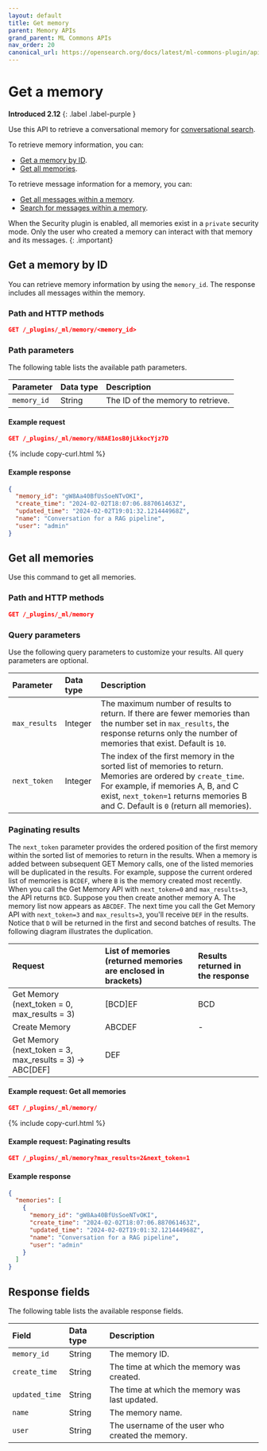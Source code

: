 ```yaml
---
layout: default
title: Get memory
parent: Memory APIs
grand_parent: ML Commons APIs
nav_order: 20
canonical_url: https://opensearch.org/docs/latest/ml-commons-plugin/api/memory-apis/get-memory/
---
```


# Get a memory
**Introduced 2.12**
{: .label .label-purple }

Use this API to retrieve a conversational memory for [conversational search]({{site.url}}{{site.baseurl}}/search-plugins/conversational-search/). 

To retrieve memory information, you can:

- [Get a memory by ID](#get-a-memory-by-id).
- [Get all memories](#get-all-memories).

To retrieve message information for a memory, you can:

- [Get all messages within a memory]({{site.url}}{{site.baseurl}}/ml-commons-plugin/api/memory-apis/get-message#get-all-messages-within-a-memory). 
- [Search for messages within a memory]({{site.url}}{{site.baseurl}}/ml-commons-plugin/api/memory-apis/search-message/).

When the Security plugin is enabled, all memories exist in a `private` security mode. Only the user who created a memory can interact with that memory and its messages.
{: .important}

## Get a memory by ID

You can retrieve memory information by using the `memory_id`. The response includes all messages within the memory.

### Path and HTTP methods

```json
GET /_plugins/_ml/memory/<memory_id>
```
### Path parameters

The following table lists the available path parameters.

Parameter | Data type | Description
:--- | :--- | :---
`memory_id` | String | The ID of the memory to retrieve.

#### Example request

```json
GET /_plugins/_ml/memory/N8AE1osB0jLkkocYjz7D
```
{% include copy-curl.html %}

#### Example response

```json
{
  "memory_id": "gW8Aa40BfUsSoeNTvOKI",
  "create_time": "2024-02-02T18:07:06.887061463Z",
  "updated_time": "2024-02-02T19:01:32.121444968Z",
  "name": "Conversation for a RAG pipeline",
  "user": "admin"
}
```

## Get all memories

Use this command to get all memories.

### Path and HTTP methods

```json
GET /_plugins/_ml/memory
```

### Query parameters

Use the following query parameters to customize your results. All query parameters are optional.

Parameter | Data type | Description
:--- | :--- | :---
`max_results` | Integer | The maximum number of results to return. If there are fewer memories than the number set in `max_results`, the response returns only the number of memories that exist. Default is `10`.
`next_token` | Integer | The index of the first memory in the sorted list of memories to return. Memories are ordered by `create_time`. For example, if memories A, B, and C exist, `next_token=1` returns memories B and C. Default is `0` (return all memories).

### Paginating results

The `next_token` parameter provides the ordered position of the first memory within the sorted list of memories to return in the results. When a memory is added between subsequent GET Memory calls, one of the listed memories will be duplicated in the results. For example, suppose the current ordered list of memories is `BCDEF`, where `B` is the memory created most recently. When you call the Get Memory API with `next_token=0` and `max_results=3`, the API returns `BCD`. Suppose you then create another memory A. The memory list now appears as `ABCDEF`. The next time you call the Get Memory API with `next_token=3` and `max_results=3`, you'll receive `DEF` in the results. Notice that `D` will be returned in the first and second batches of results. The following diagram illustrates the duplication.

Request | List of memories (returned memories are enclosed in brackets) | Results returned in the response
:--- | :--- | :---
Get Memory (next_token = 0, max_results = 3) | [BCD]EF | BCD
Create Memory            | ABCDEF | -
Get Memory (next_token = 3, max_results = 3) -> ABC[DEF] | DEF


#### Example request: Get all memories

```json
GET /_plugins/_ml/memory/
```
{% include copy-curl.html %}

#### Example request: Paginating results

```json
GET /_plugins/_ml/memory?max_results=2&next_token=1
```

#### Example response

```json
{
  "memories": [
    {
      "memory_id": "gW8Aa40BfUsSoeNTvOKI",
      "create_time": "2024-02-02T18:07:06.887061463Z",
      "updated_time": "2024-02-02T19:01:32.121444968Z",
      "name": "Conversation for a RAG pipeline",
      "user": "admin"
    }
  ]
}
```

## Response fields

The following table lists the available response fields.

| Field | Data type | Description |
| :--- | :--- | :--- |
| `memory_id` | String | The memory ID. |
| `create_time` | String | The time at which the memory was created. |
| `updated_time` | String | The time at which the memory was last updated. |
| `name` | String | The memory name. |
| `user` | String | The username of the user who created the memory. |
